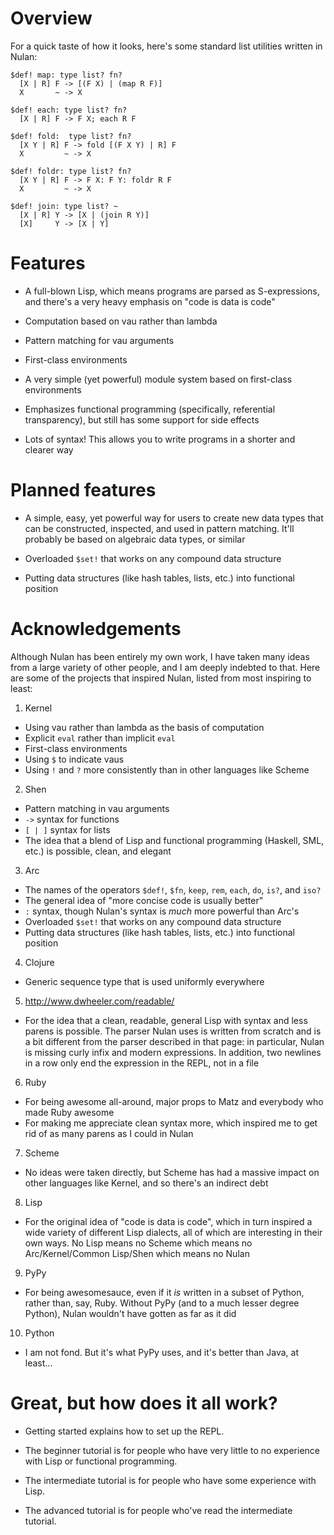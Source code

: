 Overview
========

For a quick taste of how it looks, here's some standard list utilities written in Nulan:

    $def! map: type list? fn?
      [X | R] F -> [(F X) | (map R F)]
      X       ~ -> X

    $def! each: type list? fn?
      [X | R] F -> F X; each R F

    $def! fold:  type list? fn?
      [X Y | R] F -> fold [(F X Y) | R] F
      X         ~ -> X

    $def! foldr: type list? fn?
      [X Y | R] F -> F X: F Y: foldr R F
      X         ~ -> X

    $def! join: type list? ~
      [X | R] Y -> [X | (join R Y)]
      [X]     Y -> [X | Y]

Features
========

* A full-blown Lisp, which means programs are parsed as S-expressions, and there's a very heavy emphasis on "code is data is code"

* Computation based on vau rather than lambda

* Pattern matching for vau arguments

* First-class environments

* A very simple (yet powerful) module system based on first-class environments

* Emphasizes functional programming (specifically, referential transparency), but still has some support for side effects

* Lots of syntax! This allows you to write programs in a shorter and clearer way

Planned features
================

* A simple, easy, yet powerful way for users to create new data types that can be constructed, inspected, and used in pattern matching. It'll probably be based on algebraic data types, or similar

* Overloaded `$set!` that works on any compound data structure

* Putting data structures (like hash tables, lists, etc.) into functional position

Acknowledgements
================

Although Nulan has been entirely my own work, I have taken many ideas from a large variety of other people, and I am deeply indebted to that. Here are some of the projects that inspired Nulan, listed from most inspiring to least:

1. Kernel
  * Using vau rather than lambda as the basis of computation
  * Explicit `eval` rather than implicit `eval`
  * First-class environments
  * Using `$` to indicate vaus
  * Using `!` and `?` more consistently than in other languages like Scheme

2. Shen
  * Pattern matching in vau arguments
  * `->` syntax for functions
  * `[ | ]` syntax for lists
  * The idea that a blend of Lisp and functional programming (Haskell, SML, etc.) is possible, clean, and elegant

3. Arc
  * The names of the operators `$def!`, `$fn`, `keep`, `rem`, `each`, `do`, `is?`, and `iso?`
  * The general idea of "more concise code is usually better"
  * `:` syntax, though Nulan's syntax is *much* more powerful than Arc's
  * Overloaded `$set!` that works on any compound data structure
  * Putting data structures (like hash tables, lists, etc.) into functional position

4. Clojure
  * Generic sequence type that is used uniformly everywhere

5. http://www.dwheeler.com/readable/
  * For the idea that a clean, readable, general Lisp with syntax and less parens is possible. The parser Nulan uses is written from scratch and is a bit different from the parser described in that page: in particular, Nulan is missing curly infix and modern expressions. In addition, two newlines in a row only end the expression in the REPL, not in a file

6. Ruby
  * For being awesome all-around, major props to Matz and everybody who made Ruby awesome
  * For making me appreciate clean syntax more, which inspired me to get rid of as many parens as I could in Nulan

7. Scheme
  * No ideas were taken directly, but Scheme has had a massive impact on other languages like Kernel, and so there's an indirect debt

8. Lisp
  * For the original idea of "code is data is code", which in turn inspired a wide variety of different Lisp dialects, all of which are interesting in their own ways. No Lisp means no Scheme which means no Arc/Kernel/Common Lisp/Shen which means no Nulan

9. PyPy
  * For being awesomesauce, even if it *is* written in a subset of Python, rather than, say, Ruby. Without PyPy (and to a much lesser degree Python), Nulan wouldn't have gotten as far as it did

10. Python
  * I am not fond. But it's what PyPy uses, and it's better than Java, at least...

Great, but how does it all work?
================================

* Getting started explains how to set up the REPL.

* The beginner tutorial is for people who have very little to no experience with Lisp or functional programming.

* The intermediate tutorial is for people who have some experience with Lisp.

* The advanced tutorial is for people who've read the intermediate tutorial.
